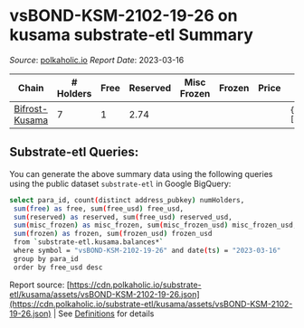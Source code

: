 # vsBOND-KSM-2102-19-26 on kusama substrate-etl Summary

_Source_: [polkaholic.io](https://polkaholic.io) *Report Date*: 2023-03-16



| Chain | # Holders | Free | Reserved | Misc Frozen | Frozen | Price | AssetID |
| ----- | --------- | ---- | -------- | ----------- | ------ | ----- | ------- |
| [Bifrost-Kusama](/kusama/2001-bifrost-ksm) | 7 | 1  | 2.74  |    |   |  | `{"VSBond":["KSM","2,102","19","26"]}` |

## Substrate-etl Queries:
You can generate the above summary data using the following queries using the public dataset `substrate-etl` in Google BigQuery:
```bash
select para_id, count(distinct address_pubkey) numHolders, 
 sum(free) as free, sum(free_usd) free_usd,
 sum(reserved) as reserved, sum(free_usd) reserved_usd,
 sum(misc_frozen) as misc_frozen, sum(misc_frozen_usd) misc_frozen_usd,
 sum(frozen) as frozen, sum(frozen_usd) frozen_usd
 from `substrate-etl.kusama.balances*` 
 where symbol = "vsBOND-KSM-2102-19-26" and date(ts) = "2023-03-16"
 group by para_id
 order by free_usd desc
```


Report source: [https://cdn.polkaholic.io/substrate-etl/kusama/assets/vsBOND-KSM-2102-19-26.json](https://cdn.polkaholic.io/substrate-etl/kusama/assets/vsBOND-KSM-2102-19-26.json) | See [Definitions](/DEFINITIONS.md) for details
